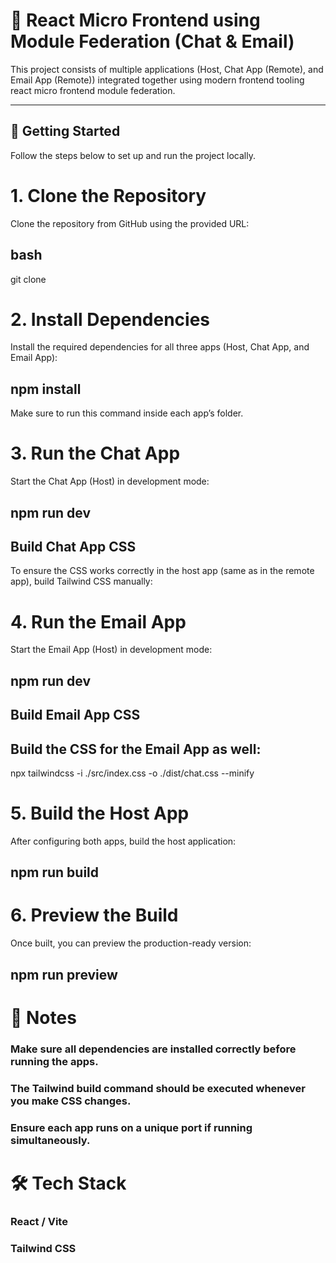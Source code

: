 # 🧩 React Micro Frontend using Module Federation (Chat & Email)
This project consists of multiple applications (Host, Chat App (Remote), and Email App (Remote)) integrated together using modern frontend tooling react micro frontend module federation.

---

## 🚀 Getting Started
Follow the steps below to set up and run the project locally.

# 1. Clone the Repository
Clone the repository from GitHub using the provided URL:

## bash
git clone 

# 2. Install Dependencies
Install the required dependencies for all three apps (Host, Chat App, and Email App):

## npm install
Make sure to run this command inside each app’s folder.

# 3. Run the Chat App
Start the Chat App (Host) in development mode:

## npm run dev

## Build Chat App CSS
To ensure the CSS works correctly in the host app (same as in the remote app), build Tailwind CSS manually:

# 4. Run the Email App
Start the Email App (Host) in development mode:

## npm run dev

## Build Email App CSS

## Build the CSS for the Email App as well:

npx tailwindcss -i ./src/index.css -o ./dist/chat.css --minify

# 5. Build the Host App
After configuring both apps, build the host application:

## npm run build

# 6. Preview the Build
Once built, you can preview the production-ready version:

## npm run preview

# 🧠 Notes
### Make sure all dependencies are installed correctly before running the apps.
### The Tailwind build command should be executed whenever you make CSS changes.
### Ensure each app runs on a unique port if running simultaneously.

# 🛠️ Tech Stack
### React / Vite
### Tailwind CSS